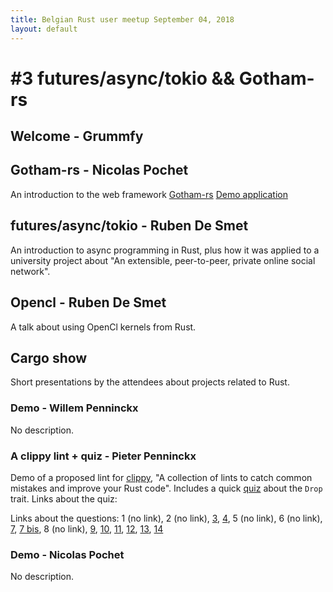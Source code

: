 ```yaml
---
title: Belgian Rust user meetup September 04, 2018
layout: default
---
```


# #3 futures/async/tokio && Gotham-rs

## Welcome - Grummfy

## Gotham-rs - Nicolas Pochet

An introduction to the web framework [Gotham-rs](https://gotham.rs/)
[Demo application](https://github.com/n-pochet/gotham-demo)

## futures/async/tokio - Ruben De Smet

An introduction to async programming in Rust, plus how it was applied to
a university project about "An extensible, peer-to-peer, private online social
network".

## Opencl - Ruben De Smet

A talk about using OpenCl kernels from Rust.

## Cargo show

Short presentations by the attendees about projects related to Rust.

### Demo - Willem Penninckx

No description.

### A clippy lint + quiz - Pieter Penninckx

Demo of a proposed lint for [clippy](https://github.com/rust-lang-nursery/rust-clippy/),
"A collection of lints to catch common mistakes and improve your Rust code".
Includes a quick [quiz](quiz.rs) about the `Drop` trait.
Links about the quiz:

Links about the questions:
1 (no link),
2 (no link),
[3](https://doc.rust-lang.org/book/first-edition/patterns.html#ignoring-bindings),
[4](https://doc.rust-lang.org/stable/reference/expressions.html#temporary-lifetimes),
5 (no link),
6 (no link),
[7](https://doc.rust-lang.org/std/ops/trait.Drop.html#variables-are-dropped-in-reverse-order-of-declaration),
[7 bis](https://doc.rust-lang.org/stable/reference/destructors.html),
8 (no link),
[9](https://doc.rust-lang.org/stable/reference/destructors.html),
[10](https://doc.rust-lang.org/std/ops/trait.Drop.html#dropping-is-done-recursively),
[11](https://doc.rust-lang.org/stable/reference/expressions.html#temporary-lifetimes),
[12](https://doc.rust-lang.org/stable/reference/expressions.html#temporary-lifetimes),
[13](https://doc.rust-lang.org/stable/reference/expressions.html#temporary-lifetimes),
[14](https://doc.rust-lang.org/stable/reference/expressions.html#temporary-lifetimes)

### Demo - Nicolas Pochet

No description.
